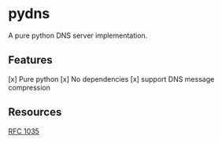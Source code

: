 # pydns

A pure python DNS server implementation.

## Features

[x] Pure python
[x] No dependencies
[x] support DNS message compression

## Resources

[RFC 1035](https://datatracker.ietf.org/doc/html/rfc1035)
